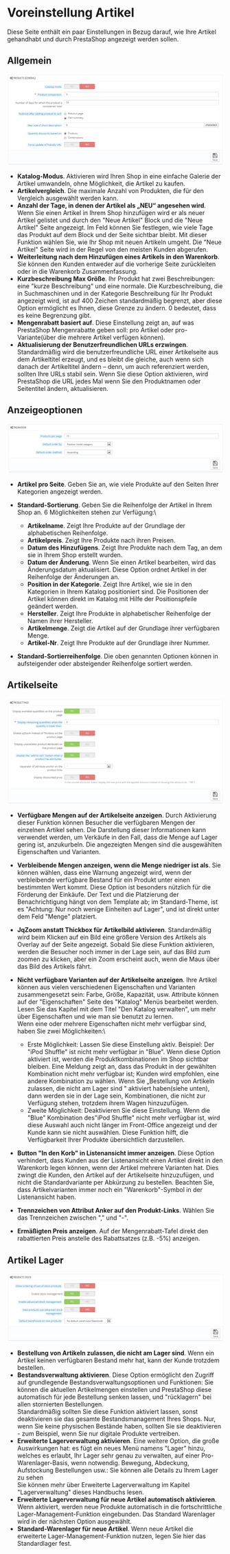 # Voreinstellung Artikel

Diese Seite enthält ein paar Einstellungen in Bezug darauf, wie Ihre Artikel gehandhabt und durch PrestaShop angezeigt werden sollen.

## Allgemein <a href="#voreinstellungartikel-allgemein" id="voreinstellungartikel-allgemein"></a>

![](../../../.gitbook/assets/23789768.png)

* **Katalog-Modus**. Aktivieren wird Ihren Shop in eine einfache Galerie der Artikel umwandeln, ohne Möglichkeit, die Artikel zu kaufen.
* **Artikelvergleich**. Die maximale Anzahl von Produkten, die für den Vergleich ausgewählt werden kann.
* **Anzahl der Tage, in denen der Artikel als „NEU“ angesehen wird**. Wenn Sie einen Artikel in Ihrem Shop hinzufügen wird er als neuer Artikel gelistet und durch den "Neue Artikel" Block und die "Neue Artikel" Seite angezeigt. Im Feld können Sie festlegen, wie viele Tage das Produkt auf dem Block und der Seite sichtbar bleibt. Mit dieser Funktion wählen Sie, wie Ihr Shop mit neuen Artikeln umgeht. Die "Neue Artikel" Seite wird in der Regel von den meisten Kunden abgerufen.
* **Weiterleitung nach dem Hinzufügen eines Artikels in den Warenkorb**. Sie können den Kunden entweder auf die vorherige Seite zurückleiten oder in die Warenkorb Zusammenfassung.
* **Kurzbeschreibung Max Größe**. Ihr Produkt hat zwei Beschreibungen: eine "kurze Beschreibung" und eine normale. Die Kurzbeschreibung, die in Suchmaschinen und in der Kategorie Beschreibung für Ihr Produkt angezeigt wird, ist auf 400 Zeichen standardmäßig begrenzt, aber diese Option ermöglicht es Ihnen, diese Grenze zu ändern. 0 bedeutet, dass es keine Begrenzung gibt.
* **Mengenrabatt basiert auf**. Diese Einstellung zeigt an, auf was PrestaShop Mengenrabatte geben soll: pro Artikel oder pro-Variante(über die mehrere Artikel verfügen können).
* **Aktualisierung der Benutzerfreundlichen URLs erzwingen**. Standardmäßig wird die benutzerfreundliche URL einer Artikelseite aus dem Artikeltitel erzeugt, und es bleibt die gleiche, auch wenn sich danach der Artikeltitel ändern – denn, um auch referenziert werden, sollten Ihre URLs stabil sein. Wenn Sie diese Option aktivieren, wird PrestaShop die URL jedes Mal wenn Sie den Produktnamen oder Seitentitel ändern, aktualisieren.

## Anzeigeoptionen <a href="#voreinstellungartikel-anzeigeoptionen" id="voreinstellungartikel-anzeigeoptionen"></a>

![](../../../.gitbook/assets/23789765.png)

* **Artikel pro Seite**. Geben Sie an, wie viele Produkte auf den Seiten Ihrer Kategorien angezeigt werden.
* **Standard-Sortierung**. Geben Sie die Reihenfolge der Artikel in Ihrem Shop an. 6 Möglichkeiten stehen zur Verfügung:\

  * **Artikelname**. Zeigt Ihre Produkte auf der Grundlage der alphabetischen Reihenfolge.
  * **Artikelpreis**. Zeigt Ihre Produkte nach ihren Preisen.
  * **Datum des Hinzufügens**. Zeigt Ihre Produkte nach dem Tag, an dem sie in Ihrem Shop erstellt wurden.
  * **Datum der Änderung**. Wenn Sie einen Artikel bearbeiten, wird das Änderungsdatum aktualisiert. Diese Option ordnet Artikel in der Reihenfolge der Änderungen an.
  * **Position in der Kategorie**. Zeigt Ihre Artikel, wie sie in den Kategorien in Ihrem Katalog positioniert sind. Die Positionen der Artikel können direkt im Katalog mit Hilfe der Positionspfeile geändert werden.&#x20;
  * **Hersteller**. Zeigt Ihre Produkte in alphabetischer Reihenfolge der Namen ihrer Hersteller.
  * **Artikelmenge**. Zeigt die Artikel auf der Grundlage ihrer verfügbaren Menge.
  * **Artikel-Nr**. Zeigt Ihre Produkte auf der Grundlage ihrer Nummer.
* **Standard-Sortierreihenfolge**. Die oben genannten Optionen können in aufsteigender oder absteigender Reihenfolge sortiert werden.

## Artikelseite <a href="#voreinstellungartikel-artikelseite" id="voreinstellungartikel-artikelseite"></a>

![](../../../.gitbook/assets/23789766.png)

* **Verfügbare Mengen auf der Artikelseite anzeigen**. Durch Aktivierung dieser Funktion können Besucher die verfügbaren Mengen der einzelnen Artikel sehen. Die Darstellung dieser Informationen kann verwendet werden, um Verkäufe in den Fall, dass die Menge auf Lager gering ist, anzukurbeln. Die angezeigten Mengen sind die ausgewählten Eigenschaften und Varianten.
* **Verbleibende Mengen anzeigen, wenn die Menge niedriger ist als**. Sie können wählen, dass eine Warnung angezeigt wird, wenn der verbleibende verfügbare Bestand für ein Produkt unter einen bestimmten Wert kommt. Diese Option ist besonders nützlich für die Förderung der Einkäufe. Der Text und die Platzierung der Benachrichtigung hängt von dem Template ab; im Standard-Theme, ist es "Achtung: Nur noch wenige Einheiten auf Lager", und ist direkt unter dem Feld "Menge" platziert.
* **JqZoom anstatt Thickbox für Artikelbild aktivieren**. Standardmäßig wird beim Klicken auf ein Bild eine größere Version des Artikels als Overlay auf der Seite angezeigt. Sobald Sie diese Funktion aktivieren, werden die Besucher noch immer in der Lage sein, auf das Bild zum zoomen zu klicken, aber ein Zoom erscheint auch, wenn die Maus über das Bild des Artikels fährt.
* **Nicht verfügbare Varianten auf der Artikelseite anzeigen**. Ihre Artikel können aus vielen verschiedenen Eigenschaften und Varianten zusammengesetzt sein: Farbe, Größe, Kapazität, usw. Attribute können auf der "Eigenschaften" Seite des "Katalog" Menüs bearbeitet werden. Lesen Sie das Kapitel mit dem Titel "Den Katalog verwalten", um mehr über Eigenschaften und wie man sie benutzt zu lernen.\
  Wenn eine oder mehrere Eigenschaften nicht mehr verfügbar sind, haben Sie zwei Möglichkeiten:\

  * Erste Möglichkeit: Lassen Sie diese Einstellung aktiv. Beispiel: Der "iPod Shuffle" ist nicht mehr verfügbar in "Blue". Wenn diese Option aktiviert ist, werden die Produktkombinationen im Shop sichtbar bleiben. Eine Meldung zeigt an, dass das Produkt in der gewählten Kombination nicht mehr verfügbar ist; Kunden wird empfohlen, eine andere Kombination zu wählen. Wenn Sie „Bestellung von Artikeln zulassen, die nicht am Lager sind " aktiviert haben(siehe unten), dann werden sie in der Lage sein, Kombinationen, die nicht zur Verfügung stehen, trotzdem ihrem Wagen hinzuzufügen.
  * Zweite Möglichkeit: Deaktivieren Sie diese Einstellung. Wenn die "Blue" Kombination des"iPod Shuffle" nicht mehr verfügbar ist, wird diese Auswahl auch nicht länger im Front-Office angezeigt und der Kunde kann sie nicht auswählen. Diese Funktion hilft, die Verfügbarkeit Ihrer Produkte übersichtlich darzustellen.
* **Button "In den Korb" in Listenansicht immer anzeigen**. Diese Option verhindert, dass Kunden aus der Listenansicht einen Artikel direkt in den Warenkorb legen können, wenn der Artikel mehrere Varianten hat. Dies zwingt die Kunden, den Artikel auf der Artikelseite hinzuzufügen, und nicht die Standardvariante per Abkürzung zu bestellen. Beachten Sie, dass Artikelvarianten immer noch ein "Warenkorb"-Symbol in der Listenansicht haben.
* **Trennzeichen von Attribut Anker auf den Produkt-Links**. Wählen Sie das Trennzeichen zwischen "," und "-".
* **Ermäßigten Preis anzeigen**. Auf der Mengenrabatt-Tafel direkt den rabattierten Preis anstelle des Rabattsatzes (z.B. -5%) anzeigen.

## Artikel Lager <a href="#voreinstellungartikel-artikellager" id="voreinstellungartikel-artikellager"></a>

![](../../../.gitbook/assets/23789767.png)

* **Bestellung von Artikeln zulassen, die nicht am Lager sind**. Wenn ein Artikel keinen verfügbaren Bestand mehr hat, kann der Kunde trotzdem bestellen.
* **Bestandsverwaltung aktivieren**. Diese Option ermöglicht den Zugriff auf grundlegende Bestandsverwaltungsoptionen und Funktionen: Sie können die aktuellen Artikelmengen einstellen und PrestaShop diese automatisch für jede Bestellung senken lassen, und "rücklagern" bei allen stornierten Bestellungen.\
  Standardmäßig sollten Sie diese Funktion aktiviert lassen, sonst deaktivieren sie das gesamte Bestandsmanagement Ihres Shops. Nur, wenn Sie keine physischen Bestände haben, sollten Sie sie deaktivieren - zum Beispiel, wenn Sie nur digitale Produkte vertreiben.
* **Erweiterte Lagerverwaltung aktivieren**. Eine weitere Option, die große Auswirkungen hat: es fügt ein neues Menü namens "Lager" hinzu, welches es erlaubt, Ihr Lager sehr genau zu verwalten, auf einer Pro-Warenlager-Basis, wenn notwendig. Bewegung, Abdeckung, Aufstockung Bestellungen usw.: Sie können alle Details zu Ihrem Lager zu sehen\
  Sie können mehr über Erweiterte Lagerverwaltung im Kapitel "Lagerverwaltung" dieses Handbuchs lesen.
* **Erweiterte Lagerverwaltung für neue Artikel automatisch aktivieren**. Wenn aktiviert, werden neue Produkte automatisch in die fortschrittliche Lager-Management-Funktion eingebunden. Das Standard Warenlager wird in der nächsten Option ausgewählt.
* **Standard-Warenlager für neue Artikel**. Wenn neue Artikel die erweiterte Lager-Management-Funktion nutzen, legen Sie hier das Standardlager fest.
